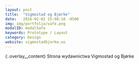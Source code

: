 ```yaml
---
layout: post
title:  "Vigmostad og Bjørke"
date:   2016-02-02 15:08:10 -0500
img: img/portfolio/safe.png
modalID: modalSafe
keywords: Prototype / Layout
category: Design
website: vigmostadbjorke.no
---
```

{:.overlay__content}
Strona wydawnictwa Vigmostad og Bjørke